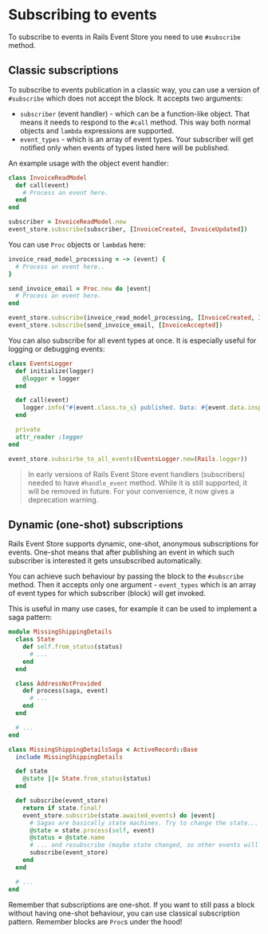 # Subscribing to events

To subscribe to events in Rails Event Store you need to use `#subscribe` method.

## Classic subscriptions

To subscribe to events publication in a classic way, you can use a version of `#subscribe` which does not accept the block. It accepts two arguments:

* `subscriber` (event handler) - which can be a function-like object. That means it needs to respond to the `#call` method. This way both normal objects and `lambda` expressions are supported.
* `event_types` - which is an array of event types. Your subscriber will get notified only when events of types listed here will be published.

An example usage with the object event handler:

```ruby
class InvoiceReadModel
  def call(event)
    # Process an event here.
  end
end

subscriber = InvoiceReadModel.new
event_store.subscribe(subscriber, [InvoiceCreated, InvoiceUpdated])
```

You can use `Proc` objects or `lambda`s here:

```ruby
invoice_read_model_processing = -> (event) { 
  # Process an event here..
}

send_invoice_email = Proc.new do |event|
  # Process an event here.
end

event_store.subscribe(invoice_read_model_processing, [InvoiceCreated, InvoiceUpdated])
event_store.subscribe(send_invoice_email, [InvoiceAccepted])
```

You can also subscribe for all event types at once. It is especially useful for logging or debugging events:

```ruby
class EventsLogger
  def initialize(logger)
    @logger = logger
  end

  def call(event)
    logger.info("#{event.class.to_s} published. Data: #{event.data.inspect}")
  end

  private 
  attr_reader :logger
end

event_store.subscirbe_to_all_events(EventsLogger.new(Rails.logger))
```

> In early versions of Rails Event Store event handlers (subscribers) needed to have `#handle_event` method. While it is still supported, it will be removed in future. For your convenience, it now gives a deprecation warning.

## Dynamic (one-shot) subscriptions

Rails Event Store supports dynamic, one-shot, anonymous subscriptions for events. One-shot means that after publishing an event in which such subscriber is interested it gets unsubscribed automatically.

You can achieve such behaviour by passing the block to the `#subscribe` method. Then it accepts only one argument - `event_types` which is an array of event types for which subscriber (block) will get invoked.

This is useful in many use cases, for example it can be used to implement a saga pattern:

```ruby
module MissingShippingDetails
  class State
    def self.from_status(status)
      # ...
    end
  end

  class AddressNotProvided
    def process(saga, event)
      # ...
    end 
  end

  # ...
end

class MissingShippingDetailsSaga < ActiveRecord::Base
  include MissingShippingDetails

  def state
    @state ||= State.from_status(status)
  end

  def subscribe(event_store)
    return if state.final?
    event_store.subscribe(state.awaited_events) do |event|
      # Sagas are basically state machines. Try to change the state...
      @state = state.process(self, event)
      @status = @state.name
      # ... and resubscribe (maybe state changed, so other events will be awaited)
      subscribe(event_store)
    end
  end

  # ...
end
```

Remember that subscriptions are one-shot. If you want to still pass a block without having one-shot behaviour, you can use classical subscription pattern. Remember blocks are `Proc`s under the hood!

